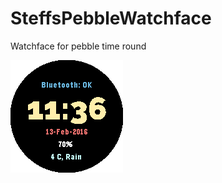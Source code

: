 # SteffsPebbleWatchface

Watchface for pebble time round

![alt text](https://github.com/Steff81/SteffsPebbleWatchface/blob/master/resources/images/SteffsWatchface.png?raw=true "SteffsWatchFace")
